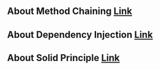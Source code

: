 ## About Method Chaining [Link](./Method%20Chain)
## About Dependency Injection [Link](./Dependency%20Injection/)
## About Solid Principle [Link](./Solid%20Principle)